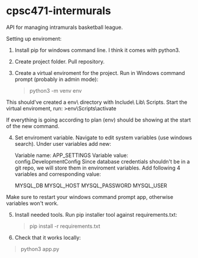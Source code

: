 # cpsc471-intermurals
API for managing intramurals basketball league. 


Setting up enviroment:

1. Install pip for windows command line. I think it comes with python3.

2. Create project folder. Pull repository.

3. Create a virtual enviroment for the project.
  Run in Windows command prompt (probably in admin mode):
    >python3 -m venv env
  
  This should've created a env\ directory with Include\ Lib\ Scripts\.
  Start the virtual enviroment, run:
    >env\Scripts\activate
    
  If everything is going according to plan (env) should be showing at the start of the new command.

4. Set enviroment variable.
  Navigate to edit system variables (use windows search).
  Under user variables add new:
  
    Variable name: APP_SETTINGS
    Variable value: config.DevelopmentConfig
  Since database credentials shouldn't be in a git repo, we will store them in enviroment variables. 
  Add following 4 variables and corresponding value:
  
    MYSQL_DB
    MYSQL_HOST
    MYSQL_PASSWORD
    MYSQL_USER
  
  Make sure to restart your windows command prompt app, otherwise variables won't work.
    
5. Install needed tools.
  Run pip installer tool against requirements.txt:
    >pip install -r requirements.txt

6. Check that it works locally:
  >python3 app.py
